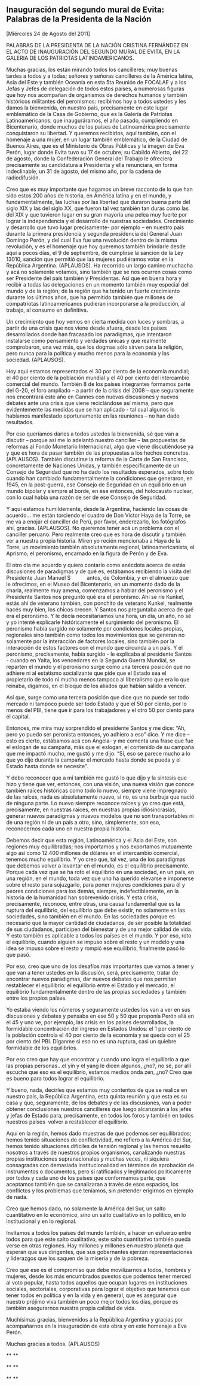 Inauguración del segundo mural de Evita: Palabras de la Presidenta de la Nación
-------------------------------------------------------------------------------

[Miércoles 24 de Agosto del 2011]

PALABRAS DE LA PRESIDENTA DE LA NACIÓN CRISTINA FERNÁNDEZ EN EL ACTO DE
INAUGURACIÓN DEL SEGUNDO MURAL DE EVITA, EN LA GALERIA DE LOS PATRIOTAS
LATINOAMERICANOS.

Muchas gracias, los están mirando todos los cancilleres; muy buenas
tardes a todos y a todas; señores y señoras cancilleres de la América
latina, Asia del Este y también Oceanía en esta 5ta Reunión de FOCALAE y
a los Jefas y Jefes de delegación de todos estos países, a numerosas
figuras que hoy nos acompañan de organismos de derechos humanos y
también históricos militantes del peronismos: recibimos hoy a todos
ustedes y les damos la bienvenida, en nuestro país, precisamente en este
lugar emblemático de la Casa de Gobierno, que es la Galería de Patriotas
Latinoamericanos, que inauguráramos, el año pasado, cumpliendo en
Bicentenario, donde muchos de los países de Latinoamérica precisamente
conquistaron su libertad. Y queremos recibirlos, aquí también, con el
homenaje a una mujer, en un lugar también emblemático, de la Ciudad de
Buenos Aires, que es el Ministerio de Obras Públicas y la imagen de Eva
Perón, lugar donde Evita tuvo su 17 de octubre; su Cabildo Abierto, del
22 de agosto, donde la Confederación General del Trabajo le ofreciera
precisamente su candidatura a Presidenta y ella renunciara, en forma
indeclinable, un 31 de agosto, del mismo año, por la cadena de
radiodifusión.

Creo que es muy importante que hagamos un breve racconto de lo que han
sido estos 200 años de historia, en América latina y en el mundo, y
fundamentalmente, las luchas por las libertad que duraron buena parte
del siglo XIX y las del siglo XX, que fueron tal vez también tan duras
como las del XIX y que tuvieron lugar en su gran mayoría una pelea muy
fuerte por lograr la independencia y el desarrollo de nuestras
sociedades. Crecimiento y desarrollo que tuvo lugar precisamente- por
ejemplo – en nuestro país durante la primera presidencia y segunda
presidencia del General Juan Domingo Perón, y del cual Eva fue una
revolución dentro de la misma revolución, y es el homenaje que hoy
queremos también brindarle desde aquí a pocos días, el 9 de septiembre,
de cumplirse la sanción de la Ley 13010, sanción que permitió que las
mujeres pudiéramos votar en la República Argentina. (APLAUSOS). Ha
recorrido un largo camino muchacha y acá no solamente votamos, sino
también que se nos ocurren cosas como ser Presidente del país también y
Presidentas. Así que en buena hora y recibir a todas las delegaciones en
un momento también muy especial del mundo y de la región; de la región
que ha tenido un fuerte crecimiento durante los últimos años, que ha
permitido también que millones de compatriotas latinoamericanos pudieran
incorporarse a la producción, al trabajo, al consumo en definitiva.

Un crecimiento que hoy vemos en cierta medida con luces y sombras, a
partir de una crisis que nos viene desde afuera, desde los países
desarrollados donde han fracasado los paradigmas, que intentaron
instalarse como pensamiento y verdades únicas y que realmente
comprobaron, una vez más, que los dogmas sólo sirven para la religión,
pero nunca para la política y mucho menos para la economía y las
sociedad. (APLAUSOS).

Hoy aquí estamos representados el 30 por ciento de la economía mundial;
el 40 por ciento de la población mundial y el 40 por ciento del
intercambio comercial del mundo. También 8 de los países integrantes
formamos parte del G-20, el foro ampliado – a partir de la crisis del
2008 – que seguramente nos encontrará este año en Cannes con nuevas
discusiones y nuevos debates ante una crisis que viene reciclándose así
misma, pero que evidentemente las medidas que se han aplicado - tal cual
algunos lo habíamos manifestado oportunamente en las reuniones – no han
dado resultados.

Por eso queríamos darles a todos ustedes la bienvenida, sé que van a
discutir – porque así me lo adelantó nuestro canciller – las propuestas
de reformas al Fondo Monetario Internacional, algo que viene
discutiéndose ya y que es hora de pasar también de las propuestas a los
hechos concretos. (APLAUSOS). También discutirse la reforma de la Carta
de San Francisco, concretamente de Naciones Unidas, y también
específicamente de un Consejo de Seguridad que no ha dado los resultados
esperados, sobre todo cuando han cambiado fundamentalmente la
condiciones que generaron, en 1945, en la post-guerra, ese Consejo de
Seguridad en un equilibrio en un mundo bipolar y siempre al borde, en
ese entonces, del holocausto nuclear, con lo cual había una razón de ser
de ese Consejo de Seguridad.

Y aquí estamos humildemente, desde la Argentina, haciendo las cosas de
acuerdo… me están torciendo el cuadro de Don Víctor Haya de la Torre, se
me va a enojar el canciller de Perú, por favor, enderezarlo, los
fotógrafos ahí, gracias. (APLAUSOS). No queremos tener acá un problema
con el canciller peruano. Pero realmente creo que es hora de discutir y
también ver a nuestra propia historia. Miren yo recién mencionaba a Haya
de la Torre, un movimiento también absolutamente regional,
latinoamericanista, el Aprismo; el peronismo, encarnado en la figura de
Perón y de Eva.

El otro día me acuerdo y quiero contarlo como anécdota acerca de estás
discusiones de paradigmas y de qué es, estábamos recibiendo la visita
del Presidente Juan Manuel S           antos, de Colombia, y en el
almuerzo que le ofrecimos, en el Museo del Bicentenario, en un momento
dado de la charla, realmente muy amena, comenzamos a hablar del
peronismo y el Presidente Santos nos preguntó qué era el peronismo. Ahí
se ríe Kunkel, estás ahí de veterano también, con ponchito de veterano
Kunkel, realmente hacés muy bien, los chicos crecen. Y Santos nos
preguntaba acerca de qué era el peronismo. Y le decía necesitaríamos una
hora, un día, un año, no sé y yo intenté explicarle históricamente el
surgimiento del peronismo. El peronismo había surgido no solamente por
condiciones locales propias, regionales sino también como todos los
movimientos que se generan no solamente por la interacción de factores
locales, sino también por la interacción de estos factores con el mundo
que circunda a un país. Y el peronismo, precisamente, había surgido - le
explicaba al presidente Santos - cuando en Yalta, los vencedores en la
Segunda Guerra Mundial, se reparten el mundo y el peronismo surge como
una tercera posición que no adhiere ni al estatismo socializante que
pide que el Estado sea el propietario de todo ni mucho menos tampoco al
liberalismo que era lo que reinaba, digamos, en el bloque de los aliados
que habían salido a vencer.

Así que, surge como una tercera posición que dice que no puede ser todo
mercado ni tampoco puede ser todo Estado y que el 50 por ciento, por lo
menos del PBI, tiene que ir para los trabajadores y el otro 50 por
ciento para el capital.

Entonces, me mira muy sorprendido el presidente Santos y me dice: “Ah,
pero yo puedo ser peronista entonces, yo adhiero a eso” dice. Y me dice
–esto es cierto, estábamos acá con Ángela- y me comenta una frase que
fue el eslogan de su campaña, más que el eslogan, el contenido de su
campaña que me impactó mucho, me gustó y me dijo: “Sí, eso se parece
mucho a lo que yo dije durante la campaña: el mercado hasta donde se
pueda y el Estado hasta donde se necesite”.

Y debo reconocer que a mí también me gustó lo que dijo y la síntesis que
hizo y tiene que ver, entonces, con una visión, una nueva visión que
conoce también raíces históricas como todo lo nuevo, siempre viene
impregnado de las raíces, nada es absolutamente nuevo, si no, es una
burbuja que nació de ninguna parte. Lo nuevo siempre reconoce raíces y
yo creo que está, precisamente, en nuestras raíces, en nuestras propias
idiosincrasias, generar nuevos paradigmas y nuevos modelos que no son
transportables ni de una región ni de un país a otro, sino, simplemente,
son eso, reconocernos cada uno en nuestra propia historia.

Debemos decir que esta región, Latinoamérica y el Asia del Este, son
regiones muy equilibradas; nos importamos y nos exportamos mutuamente
algo así como 12.400 millones de dólares en el intercambio comercial,
tenemos mucho equilibrio. Y yo creo que, tal vez, una de los paradigmas
que debemos volver a levantar en el mundo, es el equilibrio
precisamente. Porque cada vez que se ha roto el equilibrio en una
sociedad, en un país, en una región, en el mundo, toda vez que uno ha
querido elevarse e imponerse sobre el resto para sojuzgarlo, para poner
mejores condiciones para él y peores condiciones para los demás,
siempre, indefectiblemente, en la historia de la humanidad han
sobrevenido crisis. Y esta crisis, precisamente, reconoce, entre otras,
una causa fundamental que es la ruptura del equilibrio, del equilibrio
que debe existir, no solamente en las sociedades, sino también en el
mundo. En las sociedades porque es necesario que la mayor cantidad de
ciudadanos, de ser posible la totalidad de sus ciudadanos, participen
del bienestar y de una mejor calidad de vida. Y esto también es
aplicable a todos los países en el mundo. Y por eso, roto el equilibrio,
cuando alguien se impuso sobre el resto y un modelo y una idea se impuso
sobre el resto y rompió ese equilibrio, finalmente pasó lo que pasó.

Por eso, creo que uno de los desafíos más importantes que vamos a tener
y que van a tener ustedes en la discusión, será, precisamente, tratar de
encontrar nuevos paradigmas, dar nuevos debates que nos permitan
restablecer el equilibrio: el equilibrio entre el Estado y el mercado,
el equilibrio fundamentalmente dentro de las propias sociedades y
también entre los propios países.

Yo estaba viendo los números y seguramente ustedes los van a ver en sus
discusiones y debates y pensaba en ese 50 y 50 que proponía Perón allá
en el 45 y uno ve, por ejemplo, las crisis en los países desarrollados,
la formidable concentración del ingreso en Estados Unidos: el 1 por
ciento de la población controla el 40 por ciento de la economía y se
queda con el 25 por ciento del PBI. Díganme si eso no es una ruptura,
casi un quiebre formidable de los equilibrios.

Por eso creo que hay que encontrar y cuando uno logra el equilibrio a
que las propias personas…el yin y el yang le dicen algunos, ¿no?, no sé,
por allí escuché que eso es el equilibrio, estamos medios onda zen, ¿no?
Creo que es bueno para todos lograr el equilibrio.

Y bueno, nada, decirles que estamos muy contentos de que se realice en
nuestro país, la República Argentina, esta quinta reunión y que esta es
su casa y que, seguramente, de los debates y de las discusiones, van a
poder obtener conclusiones nuestros cancilleres que luego alcanzarán a
los jefes y jefas de Estado para, precisamente, en todos los foros y
también en todos nuestros países  volver a restablecer el equilibrio.

Aquí en la región, hemos dado muestras de que podemos ser equilibrados;
hemos tenido situaciones de conflictividad, me refiero a la América del
Sur, hemos tenido situaciones difíciles de tensión regional y las hemos
resuelto nosotros a través de nuestros propios organismos, canalizando
nuestras propias instituciones supranacionales y muchas veces, ni
siquiera consagradas con demasiada institucionalidad en términos de
aprobación de instrumentos o documentos, pero sí ratificados y
legitimados políticamente por todos y cada uno de los países que
conformamos parte, que aceptamos también que se canalizaran a través de
esos espacios, los conflictos y los problemas que teníamos, sin
pretender erigirnos en ejemplo de nada.

Creo que hemos dado, no solamente la América del Sur, un salto
cuantitativo en lo económico, sino un salto cualitativo en lo político,
en lo institucional y en lo regional.

Invitamos a todos los países del mundo también, a hacer un esfuerzo
entre todos para que este salto cualitativo, este salto cuantitativo
también pueda verse en otras regiones. Hay millones y millones en
nuestro planeta que esperan que sus dirigentes, que sus gobernantes
ejerzan representaciones y liderazgos que los saquen de la miseria y de
la pobreza.

Creo que ese es el compromiso que debe movilizarnos a todos, hombres y
mujeres, desde los más encumbrados puestos que podemos tener merced al
voto popular, hasta todos aquellos que ocupan lugares en instituciones
sociales, sectoriales, corporativas para lograr el objetivo que tenemos
que tener todos en política y en la vida y en general, que es asegurar
que nuestro prójimo viva también un poco mejor todos los días, porque es
también asegurarnos nuestra propia calidad de vida.

Muchísimas gracias, bienvenidos a la República Argentina y gracias por
acompañarnos en la inauguración de esta obra y en este homenaje a Eva
Perón.

Muchas gracias a todos. (APLAUSOS)     

** **

** **

** **
